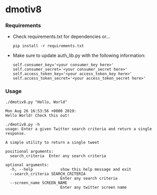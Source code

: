 # dmotiv8

### Requirements
- Check requirements.txt for dependencies or...

    `pip install -r requirements.txt`

- Make sure to update auth_lib.py with the following information:
    ```        
    self.consumer_key='<your consumer_key here>'
    self.consumer_secret='<your consumer_secret here>'
    self.access_token_key='<your access_token_key here>'
    self.access_token_secret='<your access_token_secret here>'
    ```

### Usage
```
./dmotiv8.py "Hello, World"

Mon Aug 26 16:53:56 +0000 2019:
Hello World! Check this out!
```

```
./dmotiv8.py -h
usage: Enter a given Twitter search criteria and return a single response.

A simple utility to return a single tweet

positional arguments:
  search_criteria  Enter any search criteria

optional arguments:
  -h, --help            show this help message and exit
  --search_criteria SEARCH_CRITERIA
                        Enter any search criteria
  --screen_name SCREEN_NAME
                        Enter any twitter screen name
```
